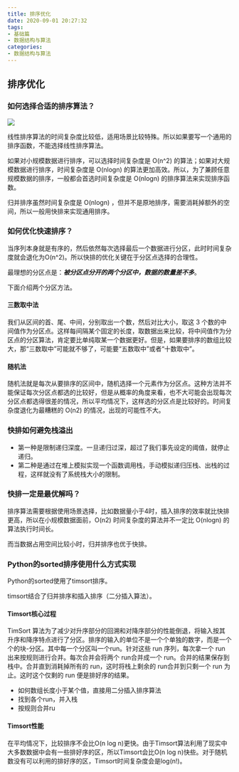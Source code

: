 ```yaml
---
title: 排序优化
date: 2020-09-01 20:27:32
tags:
- 基础篇
- 数据结构与算法
categories:
- 数据结构与算法
---
```


## 排序优化

### 如何选择合适的排序算法？

![](1f6ef7e0a5365d6e9d68f0ccc71755fd.jpg)

线性排序算法的时间复杂度比较低，适用场景比较特殊。所以如果要写一个通用的排序函数，不能选择线性排序算法。

如果对小规模数据进行排序，可以选择时间复杂度是 O(n^2) 的算法；如果对大规模数据进行排序，时间复杂度是 O(nlogn) 的算法更加高效。所以，为了兼顾任意规模数据的排序，一般都会首选时间复杂度是 O(nlogn) 的排序算法来实现排序函数。

归并排序虽然时间复杂度是 O(nlogn) ，但并不是原地排序，需要消耗掉额外的空间，所以一般用快排来实现通用排序。

### 如何优化快速排序？

当序列本身就是有序的，然后依然每次选择最后一个数据进行分区，此时时间复杂度就会退化为O(n^2)。所以快排的优化关键在于分区点选择的合理性。

最理想的分区点是：***被分区点分开的两个分区中，数据的数量差不多***。

下面介绍两个分区方法。

#### 三数取中法

我们从区间的首、尾、中间，分别取出一个数，然后对比大小，取这 3 个数的中间值作为分区点。这样每间隔某个固定的长度，取数据出来比较，将中间值作为分区点的分区算法，肯定要比单纯取某一个数据更好。但是，如果要排序的数组比较大，那“三数取中”可能就不够了，可能要“五数取中”或者“十数取中”。

#### 随机法

随机法就是每次从要排序的区间中，随机选择一个元素作为分区点。这种方法并不能保证每次分区点都选的比较好，但是从概率的角度来看，也不大可能会出现每次分区点都选得很差的情况，所以平均情况下，这样选的分区点是比较好的。时间复杂度退化为最糟糕的 O(n2) 的情况，出现的可能性不大。

### 快排如何避免栈溢出

- 第一种是限制递归深度。一旦递归过深，超过了我们事先设定的阈值，就停止递归。
- 第二种是通过在堆上模拟实现一个函数调用栈，手动模拟递归压栈、出栈的过程，这样就没有了系统栈大小的限制。

### 快排一定是最优解吗？

排序算法需要根据使用场景选择，比如数据量小于4时，插入排序的效率就比快排更高，所以在小规模数据面前，O(n2) 时间复杂度的算法并不一定比 O(nlogn) 的算法执行时间长。

而当数据占用空间比较小时，归并排序也优于快排。

### Python的sorted排序使用什么方式实现

Python的sorted使用了timsort排序。

timsort结合了归并排序和插入排序（二分插入算法）。

#### Timsort核心过程

TimSort 算法为了减少对升序部分的回溯和对降序部分的性能倒退，将输入按其升序和降序特点进行了分区。排序的输入的单位不是一个个单独的数字，而是一个个的块-分区。其中每一个分区叫一个run。针对这些 run 序列，每次拿一个 run 出来按规则进行合并。每次合并会将两个 run合并成一个 run。合并的结果保存到栈中。合并直到消耗掉所有的 run，这时将栈上剩余的 run合并到只剩一个 run 为止。这时这个仅剩的 run 便是排好序的结果。

- 如何数组长度小于某个值，直接用二分插入排序算法
- 找到各个run，并入栈
- 按规则合并ru

#### Timsort性能

在平均情况下，比较排序不会比O(n log n)更快。由于Timsort算法利用了现实中大多数数据中会有一些排好序的区，所以Timsort会比O(n log n)快些。对于随机数没有可以利用的排好序的区，Timsort时间复杂度会是log(n!)。